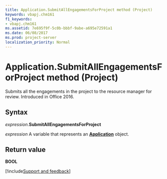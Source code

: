 ```yaml
---
title: Application.SubmitAllEngagementsForProject method (Project)
keywords: vbapj.chm161
f1_keywords:
- vbapj.chm161
ms.assetid: 7e695f9f-5c0b-bbbf-9abe-a695e72591a1
ms.date: 06/08/2017
ms.prod: project-server
localization_priority: Normal
---
```



# Application.SubmitAllEngagementsForProject method (Project)

Submits all the engagements in the project to the resource manager for review. Introduced in Office 2016.


## Syntax

_expression_.**SubmitAllEngagementsForProject**

_expression_ A variable that represents an **[Application](Project.Application.md)** object.


## Return value

**BOOL**

[!include[Support and feedback](~/includes/feedback-boilerplate.md)]
